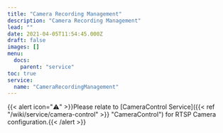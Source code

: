 ```yaml
---
title: "Camera Recording Management"
description: "Camera Recording Management"
lead: ""
date: 2021-04-05T11:54:45.000Z
draft: false
images: []
menu:
  docs:
    parent: "service"
toc: true
service:
  name: "CameraRecordingManagement"
---
```


{{< alert icon="⚠️" >}}Please relate to [CameraControl Service]({{< ref "/wiki/service/camera-control" >}} "CameraControl") for RTSP Camera configuration.{{< /alert >}}
